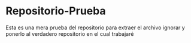 # Repositorio-Prueba
Esta es una mera prueba del repositorio para extraer el archivo ignorar y ponerlo al verdadero repositorio en el cual trabajaré
